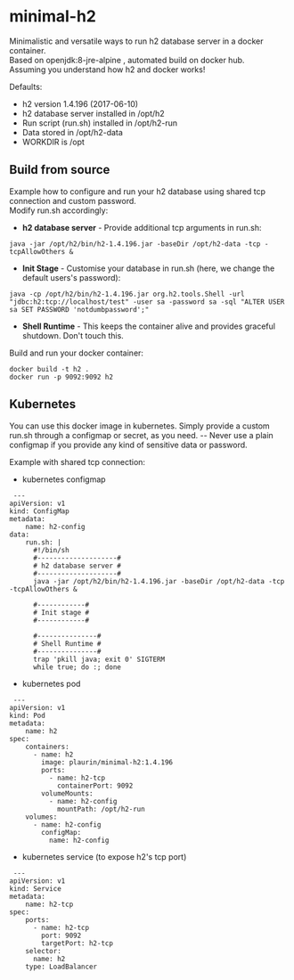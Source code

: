 # minimal-h2

Minimalistic and versatile ways to run h2 database server in a docker container.  
Based on openjdk:8-jre-alpine , automated build on docker hub.  
Assuming you understand how h2 and docker works!

Defaults:
* h2 version 1.4.196 (2017-06-10)
* h2 database server installed in /opt/h2
* Run script (run.sh) installed in /opt/h2-run
* Data stored in /opt/h2-data
* WORKDIR is /opt

## Build from source

Example how to configure and run your h2 database using shared tcp connection and custom password.  
Modify run.sh accordingly:  

* **h2 database server** - Provide additional tcp arguments in run.sh:  
```
java -jar /opt/h2/bin/h2-1.4.196.jar -baseDir /opt/h2-data -tcp -tcpAllowOthers &
```

* **Init Stage** - Customise your database in run.sh (here, we change the default users's password):
```
java -cp /opt/h2/bin/h2-1.4.196.jar org.h2.tools.Shell -url "jdbc:h2:tcp://localhost/test" -user sa -password sa -sql "ALTER USER sa SET PASSWORD 'notdumbpassword';"
```

* **Shell Runtime** - This keeps the container alive and provides graceful shutdown. Don't touch this.

Build and run your docker container:
```
docker build -t h2 .
docker run -p 9092:9092 h2
```

## Kubernetes

You can use this docker image in kubernetes. Simply provide a custom run.sh through a configmap or secret, as you need. -- Never use a plain configmap if you provide any kind of sensitive data or password.

Example with shared tcp connection:

* kubernetes configmap
```
 ---
apiVersion: v1
kind: ConfigMap
metadata:
    name: h2-config
data:
    run.sh: |
      #!/bin/sh
      #--------------------#
      # h2 database server #
      #--------------------#
      java -jar /opt/h2/bin/h2-1.4.196.jar -baseDir /opt/h2-data -tcp -tcpAllowOthers &

      #------------#
      # Init stage #
      #------------#

      #---------------#
      # Shell Runtime #
      #---------------#
      trap 'pkill java; exit 0' SIGTERM
      while true; do :; done
```

* kubernetes pod
```
 ---
apiVersion: v1
kind: Pod
metadata:
    name: h2
spec:
    containers:
      - name: h2
        image: plaurin/minimal-h2:1.4.196
        ports:
          - name: h2-tcp
            containerPort: 9092
        volumeMounts:
          - name: h2-config
            mountPath: /opt/h2-run
    volumes:
      - name: h2-config
        configMap:
          name: h2-config
```
* kubernetes service (to expose h2's tcp port)
```
 ---
apiVersion: v1
kind: Service
metadata:
    name: h2-tcp
spec:
    ports:
      - name: h2-tcp
        port: 9092
        targetPort: h2-tcp
    selector:
      name: h2
    type: LoadBalancer
```
